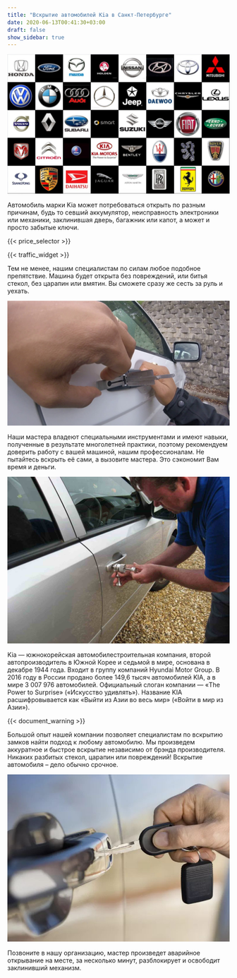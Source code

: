 ```yaml
---
title: "Вскрытие автомобилей Kia в Санкт-Петербурге"
date: 2020-06-13T00:41:30+03:00
draft: false
show_sidebar: true
---
```


![логотипы авто](car_logo.jpg)

Автомобиль марки Kia может потребоваться открыть по разным причинам, будь то севший аккумулятор, неисправность электроники или механики, заклинившая дверь, багажник или капот, а может и просто забытые ключи. 

{{< price_selector >}}

{{< traffic_widget >}}

Тем не менее, нашим специалистам по силам любое подобное препятствие. Машина будет открыта без повреждений, или битья стекол, без царапин или вмятин. Вы сможете сразу же сесть за руль и уехать.

![вскрытие машины без повреждений](car.jpg)

Наши мастера владеют специальными инструментами и имеют навыки, полученные в результате многолетней практики, поэтому рекомендуем доверить работу с вашей машиной, нашим профессионалам. Не пытайтесь вскрыть её сами, а вызовите мастера. Это сэкономит Вам время и деньги.

![процесс вскртия авто](car_open.jpg)

Kia — южнокорейская автомобилестроительная компания, второй автопроизводитель в Южной Корее и седьмой в мире, основана в декабре 1944 года. Входит в группу компаний Hyundai Motor Group. В 2016 году в России продано более 149,6 тысяч автомобилей KIA, а в мире 3 007 976 автомобилей. Официальный слоган компании — «The Power to Surprise» («Искусство удивлять»). Название KIA расшифровывается как «Выйти из Азии во весь мир» («Войти в мир из Азии»).

{{< document_warning >}}

Большой опыт нашей компании позволяет специалистам по вскрытию замков найти подход к любому автомобилю. Мы произведем аккуратное и быстрое вскрытие независимо от брэнда производителя. Никаких разбитых стекол, царапин или повреждений! Вскрытие автомобиля – дело обычно срочное. 

![ключ от авто](car_key.jpg)

Позвоните в нашу организацию, мастер произведет аварийное открывание на месте, за несколько минут, разблокирует и освободит заклинивший механизм.